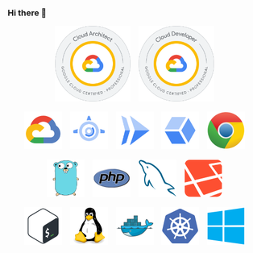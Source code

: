 ### Hi there 👋

<div align="center">
    <img alt="Google Cloud - Professional Cloud Architect Certification" width="150" src="images/professional-cloud-architect-certification.png">
    &nbsp;&nbsp;
    <img alt="Google Cloud - Professional Cloud Developer Certification" width="150" src="images/professional-cloud-developer-certification.png">
    <br>
    <br>
    <img alt="Google Cloud Platform - GCP" height="75" src="images/products/gcp.png">
    &nbsp;&nbsp;
    <img alt="Google Cloud Platform - App Engine" height="75" src="images/products/app_engine.png">
    &nbsp;&nbsp;
    <img alt="Google Cloud Platform - Cloud Run" height="75" src="images/products/cloud_run.png">
    &nbsp;&nbsp;
    <img alt="Google Cloud Platform - Operations Suite" height="75" src="images/products/stackdriver.png">
    &nbsp;&nbsp;
    <img alt="Chrome OS" height="75" src="images/products/chrome.png">
    <br>
    <br>
    <img alt="GoLang" height="75" src="images/products/go.png">
    &nbsp;&nbsp;
    <img alt="PHP" height="75" src="images/products/php.png">
    &nbsp;&nbsp;
    <img alt="MySQL" height="75" src="images/products/mysql.png">
    &nbsp;&nbsp;
    <img alt="Laravel" height="75" src="images/products/laravel.png">
    <br>
    <br>
    <img alt="Shell - CLI" height="75" src="images/products/shell.png">
    &nbsp;&nbsp;
    <img alt="Linux" height="75" src="images/products/linux.png">
    &nbsp;&nbsp;
    <img alt="Kubernetes" height="75" src="images/products/docker.png">
    &nbsp;&nbsp;
    <img alt="Kubernetes" height="75" src="images/products/kubernetes.png">
    &nbsp;&nbsp;
    <img alt="Windows" height="75" src="images/products/windows.png">
</div>

<!--
**iamacarpet/iamacarpet** is a ✨ _special_ ✨ repository because its `README.md` (this file) appears on your GitHub profile.

Here are some ideas to get you started:

- 🔭 I’m currently working on ...
- 🌱 I’m currently learning ...
- 👯 I’m looking to collaborate on ...
- 🤔 I’m looking for help with ...
- 💬 Ask me about ...
- 📫 How to reach me: ...
- 😄 Pronouns: ...
- ⚡ Fun fact: ...
-->
